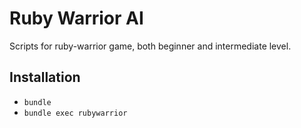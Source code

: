 Ruby Warrior AI
===============

Scripts for ruby-warrior game, both beginner and intermediate level.

## Installation

* `bundle`
* `bundle exec rubywarrior`

